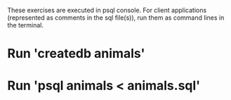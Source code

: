 These exercises are executed in psql console. For client applications (represented as comments in the sql file(s)),
run them as command lines in the terminal.

# Run 'createdb animals'
# Run 'psql animals < animals.sql'